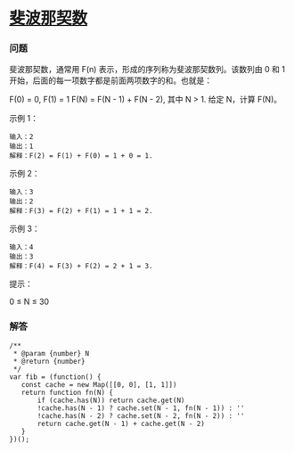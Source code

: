 # [斐波那契数](https://leetcode-cn.com/problems/fibonacci-number)

### 问题

斐波那契数，通常用 F(n) 表示，形成的序列称为斐波那契数列。该数列由 0 和 1 开始，后面的每一项数字都是前面两项数字的和。也就是：

F(0) = 0,   F(1) = 1
F(N) = F(N - 1) + F(N - 2), 其中 N > 1.
给定 N，计算 F(N)。



示例 1：

```
输入：2
输出：1
解释：F(2) = F(1) + F(0) = 1 + 0 = 1.
```
示例 2：

```
输入：3
输出：2
解释：F(3) = F(2) + F(1) = 1 + 1 = 2.
```
示例 3：

```
输入：4
输出：3
解释：F(4) = F(3) + F(2) = 2 + 1 = 3.
```


提示：

0 ≤ N ≤ 30

### 解答

```
/**
 * @param {number} N
 * @return {number}
 */
var fib = (function() {
   const cache = new Map([[0, 0], [1, 1]])
   return function fn(N) {
       if (cache.has(N)) return cache.get(N)
       !cache.has(N - 1) ? cache.set(N - 1, fn(N - 1)) : ''
       !cache.has(N - 2) ? cache.set(N - 2, fn(N - 2)) : ''
       return cache.get(N - 1) + cache.get(N - 2)
   }
})();
```

